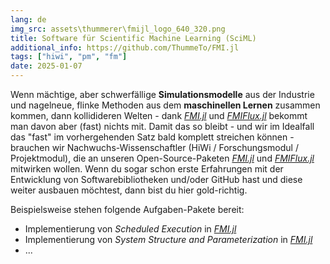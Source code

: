 ```yaml
---
lang: de
img_src: assets\thummerer\fmijl_logo_640_320.png
title: Software für Scientific Machine Learning (SciML)
additional_info: https://github.com/ThummeTo/FMI.jl
tags: ["hiwi", "pm", "fm"]
date: 2025-01-07
---
```


Wenn mächtige, aber schwerfällige **Simulationsmodelle** aus der Industrie und nagelneue, flinke Methoden aus dem **maschinellen Lernen** zusammen kommen, dann kollidideren Welten - dank [*FMI.jl*](https://github.com/ThummeTo/FMI.jl) und [*FMIFlux.jl*](https://github.com/ThummeTo/FMIFlux.jl) bekommt man davon aber (fast) nichts mit. Damit das so bleibt - und wir im Idealfall das "fast" im vorhergehenden Satz bald komplett streichen können - brauchen wir Nachwuchs-Wissenschaftler (HiWi / Forschungsmodul / Projektmodul), die an unseren Open-Source-Paketen [*FMI.jl*](https://github.com/ThummeTo/FMI.jl) und [*FMIFlux.jl*](https://github.com/ThummeTo/FMIFlux.jl) mitwirken wollen. Wenn du sogar schon erste Erfahrungen mit der Entwicklung von Softwarebibliotheken und/oder GitHub hast und diese weiter ausbauen möchtest, dann bist du hier gold-richtig.

Beispielsweise stehen folgende Aufgaben-Pakete bereit:

- Implementierung von *Scheduled Execution* in [*FMI.jl*](https://github.com/ThummeTo/FMI.jl)
- Implementierung von *System Structure and Parameterization* in [*FMI.jl*](https://github.com/ThummeTo/FMI.jl)
- ...